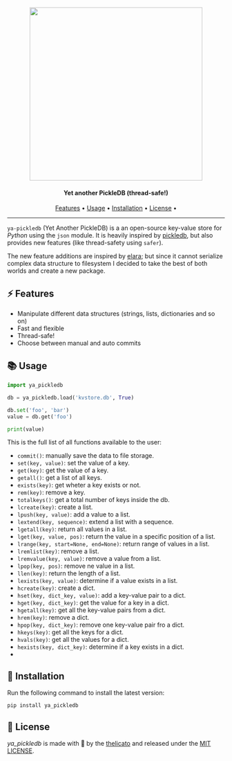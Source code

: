 <h1 align="center">
	<img src="https://github.com/thelicato/ya-pickledb/blob/main/docs/logo.png?raw=true" width="400">
</h1>

<h4 align="center">Yet another PickleDB (thread-safe!)</h4>

<p align="center">
  <a href="#-features">Features</a> •
  <a href="#-usage">Usage</a> •
  <a href="#-installation">Installation</a> •
  <a href="#-license">License</a> •
</p>

---

``ya-pickledb`` (Yet Another PickleDB) is a an open-source key-value store for *Python* using the ``json`` module. It is heavily inspired by [pickledb](https://github.com/patx/pickledb), but also provides new features (like thread-safety using ``safer``). 

The new feature additions are inspired by [elara](https://github.com/saurabh0719/elara); but since it cannot serialize complex data structure to filesystem I decided to take the best of both worlds and create a new package.

## ⚡ Features

- Manipulate different data structures (strings, lists, dictionaries and so on)
- Fast and flexible
- Thread-safe!
- Choose between manual and auto commits

## 📚 Usage

```python
import ya_pickledb

db = ya_pickledb.load('kvstore.db', True)

db.set('foo', 'bar')
value = db.get('foo')

print(value)
```

This is the full list of all functions available to the user:
- ``commit()``: manually save the data to file storage.
- ``set(key, value)``: set the value of a key.
- ``get(key)``: get the value of a key.
- ``getall()``: get a list of all keys.
- ``exists(key)``: get wheter a key exists or not.
- ``rem(key)``: remove a key.
- ``totalkeys()``: get a total number of keys inside the db.
- ``lcreate(key)``: create a list.
- ``lpush(key, value)``: add a value to a list.
- ``lextend(key, sequence)``: extend a list with a sequence.
- ``lgetall(key)``: return all values in a list.
- ``lget(key, value, pos)``: return the value in a specific position of a list.
- ``lrange(key, start=None, end=None)``: return range of values in a list.
- ``lremlist(key)``: remove a list.
- ``lremvalue(key, value)``: remove a value from a list.
- ``lpop(key, pos)``: remove ne value in a list.
- ``llen(key)``: return the length of a list.
- ``lexists(key, value)``: determine if a value exists in a list.
- ``hcreate(key)``: create a dict.
- ``hset(key, dict_key, value)``: add a key-value pair to a dict.
- ``hget(key, dict_key)``: get the value for a key in a dict.
- ``hgetall(key)``: get all the key-value pairs from a dict.
- ``hrem(key)``: remove a dict.
- ``hpop(key, dict_key)``: remove one key-value pair fro a dict.
- ``hkeys(key)``: get all the keys for a dict.
- ``hvals(key)``: get all the values for a dict.
- ``hexists(key, dict_key)``: determine if a key exists in a dict.
- 

## 🚀 Installation

Run the following command to install the latest version:

```
pip install ya_pickledb
```


## 🪪 License

*ya_pickledb* is made with 🖤 by the [thelicato](https://thelicato.io) and released under the [MIT LICENSE](https://github.com/thelicato/ya-pickledb/blob/main/LICENSE).